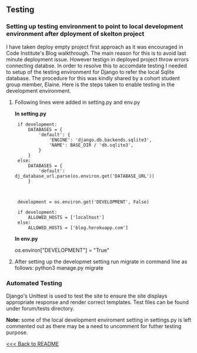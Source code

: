 

## Testing

### Setting up testing environment to point to local development environment after dployment of skelton project

I have taken deploy empty project first approach as it was encouraged in Code Institute's Blog walkthrough. The main reason for this is to avoid last minute deployment issue. However testign in deployed project throw errors connecting databse. In order to resolve this to accomdate testing I needed to setup of the testing environment for Django to refer the local Sqlite database.
The procedure for this was kindly shared by a cohort student group member, Elaine.
Here is the steps taken to enable testing in the development environment.

1. Following lines were added in setting.py and env.py

    **In setting.py**


        if development:
            DATABASES = {
                'default': {
                    'ENGINE': 'django.db.backends.sqlite3',
                    'NAME': BASE_DIR / 'db.sqlite3',
                }
            }
        else:
            DATABASES = {
                'default': dj_database_url.parse(os.environ.get('DATABASE_URL'))
            }

            
            
        development = os.environ.get('DEVELOPMENT', False)

        if development:
            ALLOWED_HOSTS = ['localhost']
        else:
            ALLOWED_HOSTS = ['blog.herokuapp.com']
            
    **In env.py**

    
      os.environ["DEVELOPMENT"] = "True"

2. After setting up the developmet setting run migrate in command line as follows:
    python3 manage.py migrate


### Automated Testing

Django's Unittest is used to test the site to ensure the site displays appropriate response and render correct templates.
Test files can be found under forum/tests directory.



**Note:** some of the local development enviroment setting in settings.py is left commented out as there may be a need to uncomment for futher testing purpose.


  [<<< Back to README](../../README.md)